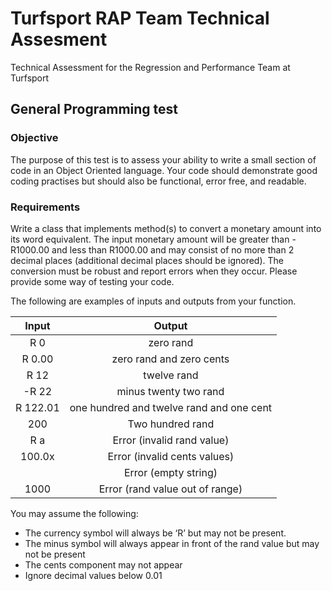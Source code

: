 # Turfsport RAP Team Technical Assesment
Technical Assessment for the Regression and Performance Team at Turfsport


## General Programming test

### Objective

The purpose of this test is to assess your ability to write a small section of code in an Object Oriented language. Your code should demonstrate good coding practises but should also be functional, error free, and readable.

### Requirements

Write a class that implements method(s) to convert a monetary amount into its word equivalent. The input monetary amount will be greater than -R1000.00 and less than R1000.00 and may consist of no more than 2 decimal places (additional decimal places should be ignored).  The conversion must be robust and report errors when they occur. 
Please provide some way of testing your code.

The following are examples of inputs and outputs from your function.

| Input     | Output
|:---------:|:-----------------------------------------:|
| R 0       | zero rand                                 |
| R 0.00    | zero rand and zero cents                  |
| R 12      | twelve rand                               |
| -R 22     | minus twenty two rand                     |
| R 122.01  | one hundred and twelve rand and one cent  |
| 200       | Two hundred rand                          |
| R a       | Error (invalid rand value)                |
| 100.0x    | Error (invalid cents values)              |
|           | Error (empty string)                      |
| 1000      | Error (rand value out of range)           |

You may assume the following:

- The currency symbol will always be ‘R’ but may not be present.
- The minus symbol will always appear in front of the rand value but may not be present
- The cents component may not appear
- Ignore decimal values below 0.01

